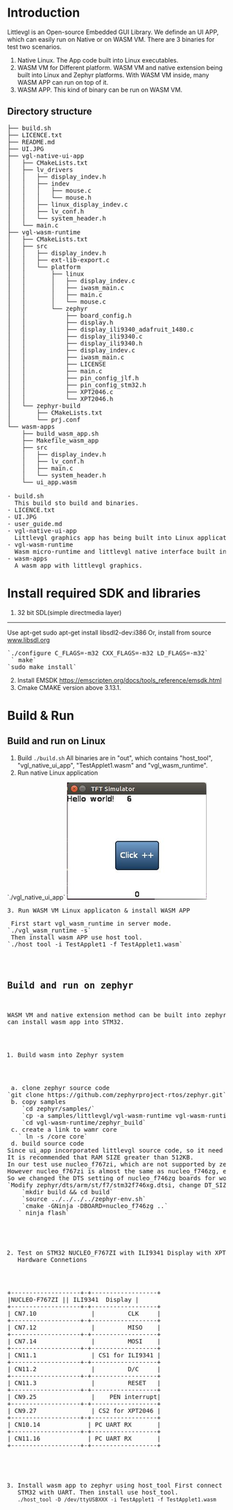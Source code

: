 Introduction
==============
Littlevgl is an Open-source Embedded GUI Library. We definde an UI APP, which can easily run on Native or on WASM VM. There are 3 binaries for test two scenarios.
1. Native Linux. The App code built into Linux executables.
2. WASM VM for Different platform. WASM VM and native extension being built into Linux and Zephyr platforms. With WASM VM inside, many WASM APP can run on top of it.
3. WASM APP. This kind of binary can be run on WASM VM.

Directory structure
--------------------------------
<pre>
├── build.sh
├── LICENCE.txt
├── README.md
├── UI.JPG
├── vgl-native-ui-app
│   ├── CMakeLists.txt
│   ├── lv_drivers
│   │   ├── display_indev.h
│   │   ├── indev
│   │   │   ├── mouse.c
│   │   │   └── mouse.h
│   │   ├── linux_display_indev.c
│   │   ├── lv_conf.h
│   │   └── system_header.h
│   └── main.c
├── vgl-wasm-runtime
│   ├── CMakeLists.txt
│   ├── src
│   │   ├── display_indev.h
│   │   ├── ext-lib-export.c
│   │   └── platform
│   │       ├── linux
│   │       │   ├── display_indev.c
│   │       │   ├── iwasm_main.c
│   │       │   ├── main.c
│   │       │   └── mouse.c
│   │       └── zephyr
│   │           ├── board_config.h
│   │           ├── display.h
│   │           ├── display_ili9340_adafruit_1480.c
│   │           ├── display_ili9340.c
│   │           ├── display_ili9340.h
│   │           ├── display_indev.c
│   │           ├── iwasm_main.c
│   │           ├── LICENSE
│   │           ├── main.c
│   │           ├── pin_config_jlf.h
│   │           ├── pin_config_stm32.h
│   │           ├── XPT2046.c
│   │           └── XPT2046.h
│   └── zephyr-build
│       ├── CMakeLists.txt
│       └── prj.conf
└── wasm-apps
    ├── build_wasm_app.sh
    ├── Makefile_wasm_app
    ├── src
    │   ├── display_indev.h
    │   ├── lv_conf.h
    │   ├── main.c
    │   └── system_header.h
    └── ui_app.wasm

- build.sh
  This build sto build and binaries.
- LICENCE.txt
- UI.JPG
- user_guide.md
- vgl-native-ui-app
  Littlevgl graphics app has being built into Linux application named "vgl_native_ui_app", which can directly run on Linux.
- vgl-wasm-runtime
  Wasm micro-runtime and littlevgl native interface built into Linux application named "littlevgl", where wasm apps can run on it.
- wasm-apps
  A wasm app with littlevgl graphics.
</pre>

Install required SDK and libraries
==============

1. 32 bit SDL(simple directmedia layer) 
--------------------------------
Use apt-get
    sudo apt-get install libsdl2-dev:i386
Or, install from source</br>
    www.libsdl.org
<pre>
`./configure C_FLAGS=-m32 CXX_FLAGS=-m32 LD_FLAGS=-m32`
 ` make`
`sudo make install`
</pre>
2. Install EMSDK
    https://emscripten.org/docs/tools_reference/emsdk.html
3. Cmake
     CMAKE version above 3.13.1.

Build & Run
==============

Build and run on Linux
--------------------------------
1. Build
`./build.sh`
    All binaries are in "out", which contains "host_tool", "vgl_native_ui_app", "TestApplet1.wasm" and "vgl_wasm_runtime".
2. Run native Linux application
</pre>
`./vgl_native_ui_app`
<img src="./UI.JPG">
<pre>
3. Run WASM VM Linux applicaton & install WASM APP
<pre>
 First start vgl_wasm_runtime in server mode.
`./vgl_wasm_runtime -s`
 Then install wasm APP use host tool.
`./host_tool -i TestApplet1 -f TestApplet1.wasm`
</pre>

Build and run on zephyr
--------------------------------
WASM VM and native extension method can be built into zephyr, Then we can install wasm app into STM32.
1. Build wasm into Zephyr system
<pre>
 a. clone zephyr source code
`git clone https://github.com/zephyrproject-rtos/zephyr.git`
 b. copy samples
    `cd zephyr/samples/`
    `cp -a <iwasm_root_dir>samples/littlevgl/vgl-wasm-runtime vgl-wasm-runtime`
    `cd vgl-wasm-runtime/zephyr_build`
 c. create a link to wamr core
   ` ln -s <iwasm_root_dir>/core core`
 d. build source code
Since ui_app incorporated littlevgl source code, so it need more RAM on device to install it.
It is recommended that RAM SIZE greater than 512KB.
In our test use nucleo_f767zi, which are not supported by zephyr.
However nucleo_f767zi is almost the same as nucleo_f746zg, except FLASH and SRAM size.
So we changed the DTS setting of nucleo_f746zg boards for workaround.
`Modify zephyr/dts/arm/st/f7/stm32f746xg.dtsi, change DT_SIZE_K(320) to DT_SIZE_K(512)`
    `mkdir build && cd build`
    `source ../../../../zephyr-env.sh`
    `cmake -GNinja -DBOARD=nucleo_f746zg ..`
   ` ninja flash`
</pre>
2. Test on STM32 NUCLEO_F767ZI with ILI9341 Display with XPT2046 touch.
Hardware Connetions
<pre>
+-------------------+-+------------------+
|NUCLEO-F767ZI || ILI9341  Display |
+-------------------+-+------------------+
| CN7.10               |         CLK     |
+-------------------+-+------------------+
| CN7.12               |         MISO    |
+-------------------+-+------------------+
| CN7.14               |         MOSI    |
+-------------------+-+------------------+
| CN11.1               | CS1 for ILI9341 |
+-------------------+-+------------------+
| CN11.2               |         D/C     |
+-------------------+-+------------------+
| CN11.3               |         RESET   |
+-------------------+-+------------------+
| CN9.25               |    PEN interrupt|
+-------------------+-+------------------+
| CN9.27               | CS2 for XPT2046 |
+-------------------+-+------------------+
| CN10.14             | PC UART RX       |
+-------------------+-+------------------+
| CN11.16             | PC UART RX       |
+-------------------+-+------------------+
</pre>
3. Install wasm app to zephyr using host_tool
First connect PC and STM32 with UART. Then install use host_tool.
`./host_tool -D /dev/ttyUSBXXX -i TestApplet1 -f TestApplet1.wasm`

